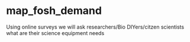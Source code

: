 # map_fosh_demand
Using online surveys we will ask researchers/Bio DIYers/citzen scientists what are their science equipment needs
